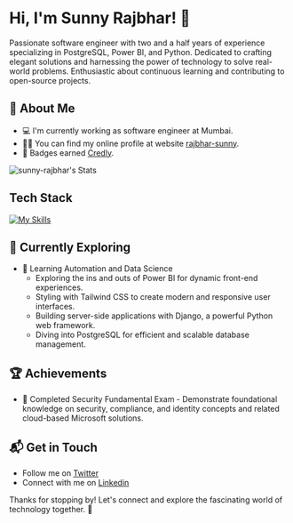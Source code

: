 # Hi, I'm Sunny Rajbhar! 👋

Passionate software engineer with two and a half years of experience specializing in PostgreSQL, Power BI, and Python. Dedicated to crafting elegant solutions and harnessing the power of technology to solve real-world problems. Enthusiastic about continuous learning and contributing to open-source projects.

## 🚀 About Me

- 💻 I'm currently working as software engineer at Mumbai.
- 🙍‍♂️ You can find my online profile at website [rajbhar-sunny](https://rajbhar-sunny.blogspot.com).
- 🏅 Badges earned [Credly](https://www.credly.com/users/sunny-rajbhar/badges).

![sunny-rajbhar's Stats](https://github-readme-stats.vercel.app/api?username=sunny-rajbhar&theme=vue-dark&show_icons=true&hide_border=true&count_private=true)
<!--
## My Articles
- [JavaScript Engine and Runtime Explained](https://www.freecodecamp.org/news/javascript-engine-and-runtime-explained/)
-->

## Tech Stack
[![My Skills](https://skillicons.dev/icons?i=py,anaconda,bootstrap,html)](https://skillicons.dev)

## 🌱 Currently Exploring

- 🚀 Learning Automation and Data Science
  - Exploring the ins and outs of Power BI for dynamic front-end experiences.
  - Styling with Tailwind CSS to create modern and responsive user interfaces.
  - Building server-side applications with Django, a powerful Python web framework.
  - Diving into PostgreSQL for efficient and scalable database management.

 ## 🏆 Achievements

- 🌟 Completed Security Fundamental Exam - Demonstrate foundational knowledge on security, compliance, and identity concepts and related cloud-based Microsoft solutions.


## 📬 Get in Touch

- Follow me on [Twitter](https://twitter.com/sunnyrajbhar3)
- Connect with me on [Linkedin](https://www.linkedin.com/in/sunny-rajbhar)

Thanks for stopping by! Let's connect and explore the fascinating world of technology together. 🚀

<!--
### Hi there 👋

**sunny-rajbhar/sunny-rajbhar** is a ✨ _special_ ✨ repository because its `README.md` (this file) appears on your GitHub profile.

Here are some ideas to get you started:

- 🔭 I’m currently working on ...
- 🌱 I’m currently learning ...
- 👯 I’m looking to collaborate on ...
- 🤔 I’m looking for help with ...
- 💬 Ask me about ...
- 📫 How to reach me: ...
- 😄 Pronouns: ...
- ⚡ Fun fact: ...
-->

